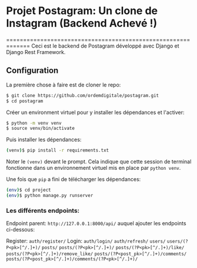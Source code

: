# Projet Postagram: Un clone de Instagram (Backend Achevé !)
=============================================================
Ceci est le backend de Postagram développé avec Django et Django Rest Framework.

## Configuration
La première chose à faire est de cloner le repo:
```sh
$ git clone https://github.com/ordemdigitale/postagram.git
$ cd postagram
```

Créer un environment virtuel pour y installer les dépendances et l'activer:

```sh
$ python -m venv venv
$ source venv/bin/activate
```

Puis installer les dépendances:

```sh
(venv)$ pip install -r requirements.txt
```
Noter le `(venv)` devant le prompt. Cela indique que cette session de terminal
fonctionne dans un environnement virtuel mis en place par `python venv`.

Une fois que `pip` a fini de télécharger les dépendances:
```sh
(env)$ cd project
(env)$ python manage.py runserver
```

### Les différents endpoints:
Endpoint parent: `http://127.0.0.1:8000/api/` auquel ajouter les endpoints ci-dessous:

Register: `auth/register/`
Login: `auth/login/`
`auth/refresh/`
`users/`
`users/(?P<pk>[^/.]+)/`
`posts/`
`posts/(?P<pk>[^/.]+)/`
`posts/(?P<pk>[^/.]+)/like/`
`posts/(?P<pk>[^/.]+)/remove_like/`
`posts/(?P<post_pk>[^/.]+)/comments/`
`posts/(?P<post_pk>[^/.]+)/comments/(?P<pk>[^/.]+)/`

